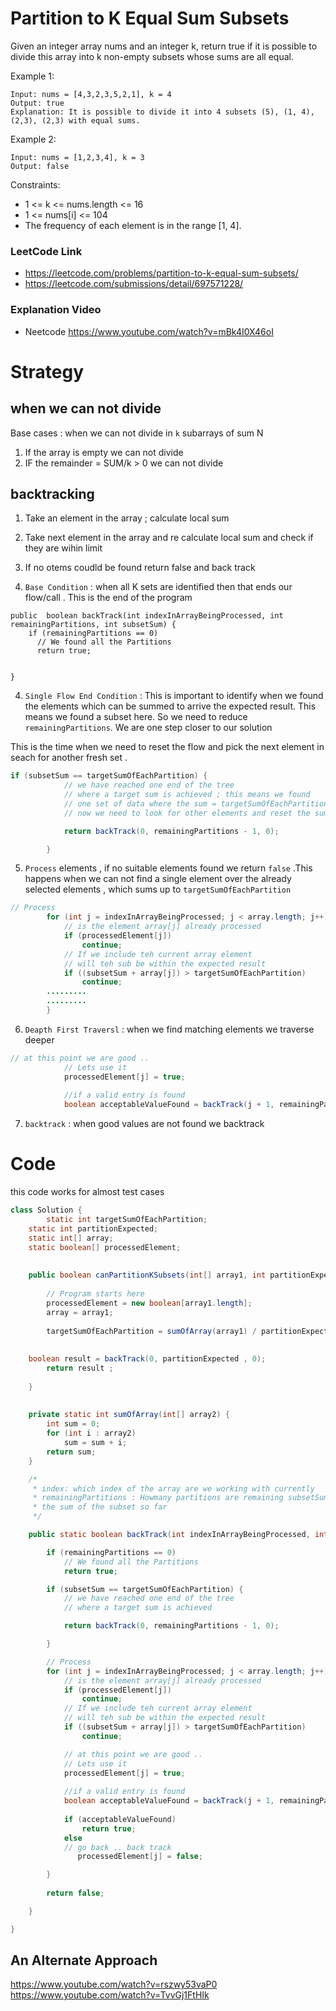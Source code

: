 # Partition to K Equal Sum Subsets

Given an integer array nums and an integer k, return true if it is possible to divide this array into k non-empty subsets whose sums are all equal.



Example 1:
````
Input: nums = [4,3,2,3,5,2,1], k = 4
Output: true
Explanation: It is possible to divide it into 4 subsets (5), (1, 4), (2,3), (2,3) with equal sums.
````
Example 2:
````
Input: nums = [1,2,3,4], k = 3
Output: false
````

Constraints:

 - 1 <= k <= nums.length <= 16
 - 1 <= nums[i] <= 104
 - The frequency of each element is in the range [1, 4].

### LeetCode Link 
- https://leetcode.com/problems/partition-to-k-equal-sum-subsets/ 
- https://leetcode.com/submissions/detail/697571228/

### Explanation Video 
- Neetcode https://www.youtube.com/watch?v=mBk4I0X46oI

# Strategy

## when we can not divide 

Base cases : when we can not divide in `k` subarrays of sum N
1. If the array is empty we can not divide 
2. IF the remainder = SUM/k > 0 we can not divide

## backtracking 

1. Take an element in the array  ; calculate local sum
2. Take next element in the array and re calculate local sum and check if they are wihin limit 
3. If no otems coudld be found return false and back track 

4. `Base Condition` : when all K sets are identified then that ends our flow/call . This is the end of the program

````
public  boolean backTrack(int indexInArrayBeingProcessed, int remainingPartitions, int subsetSum) {
    if (remainingPartitions == 0)
	  // We found all the Partitions
	  return true;


}
````
4. `Single Flow End Condition` : This is important to identify when we found the elements which can be summed to arrive the expected result. 
This means we found a subset here. So we need to reduce `remainingPartitions`. We are one step closer to our solution

This is the time when we need to reset the flow and pick the next element in seach for another fresh set . 
````java
if (subsetSum == targetSumOfEachPartition) {
			// we have reached one end of the tree
			// where a target sum is achieved ; this means we found
			// one set of data where the sum = targetSumOfEachPartition
			// now we need to look for other elements and reset the sum and index 

			return backTrack(0, remainingPartitions - 1, 0);

		}
````

5. `Process` elements , if no suitable elements found we return `false`
.This happens when we can not find a single element over the already selected elements , which sums up to  `targetSumOfEachPartition`

````java
// Process
		for (int j = indexInArrayBeingProcessed; j < array.length; j++) {
			// is the element array[j] already processed
			if (processedElement[j])
				continue;
			// If we include teh current array element
			// will teh sub be within the expected result
			if ((subsetSum + array[j]) > targetSumOfEachPartition)
				continue;
        .........
        .........
        }   
````

6. `Deapth First Traversl` : when we find matching elements we traverse deeper 
````java
// at this point we are good ..
			// Lets use it
			processedElement[j] = true;
            
			//if a valid entry is found 
			boolean acceptableValueFound = backTrack(j + 1, remainingPartitions, subsetSum + array[j]);
````

7. `backtrack` : when good values are not found we backtrack


# Code 
this code works for almost test cases 

````java
class Solution {
    	static int targetSumOfEachPartition;
	static int partitionExpected;
	static int[] array;
	static boolean[] processedElement;
    
    
    public boolean canPartitionKSubsets(int[] array1, int partitionExpected) {
        
        // Program starts here  
        processedElement = new boolean[array1.length];
        array = array1;
		 
        targetSumOfEachPartition = sumOfArray(array1) / partitionExpected;
		
		
	boolean result = backTrack(0, partitionExpected , 0);
        return result ;
        
    }
    
    
    private static int sumOfArray(int[] array2) {
		int sum = 0;
		for (int i : array2)
			sum = sum + i;
		return sum;
	}

	/*
	 * index: which index of the array are we working with currently
	 * remainingPartitions : Howmany partitions are remaining subsetSum : What is
	 * the sum of the subset so far
	 */

	public static boolean backTrack(int indexInArrayBeingProcessed, int remainingPartitions, int subsetSum) {

		if (remainingPartitions == 0)
			// We found all the Partitions
			return true;

		if (subsetSum == targetSumOfEachPartition) {
			// we have reached one end of the tree
			// where a target sum is achieved

			return backTrack(0, remainingPartitions - 1, 0);

		}

		// Process
		for (int j = indexInArrayBeingProcessed; j < array.length; j++) {
			// is the element array[j] already processed
			if (processedElement[j])
				continue;
			// If we include teh current array element
			// will teh sub be within the expected result
			if ((subsetSum + array[j]) > targetSumOfEachPartition)
				continue;

			// at this point we are good ..
			// Lets use it
			processedElement[j] = true;
            
			//if a valid entry is found 
			boolean acceptableValueFound = backTrack(j + 1, remainingPartitions, subsetSum + array[j]);
			
			if (acceptableValueFound)
				return true;
			else
			// go back .. back track 
			   processedElement[j] = false;

		}
		
		return false;

	}

}
````


## An Alternate Approach
https://www.youtube.com/watch?v=rszwy53vaP0
https://www.youtube.com/watch?v=TvvGj1FtHIk
